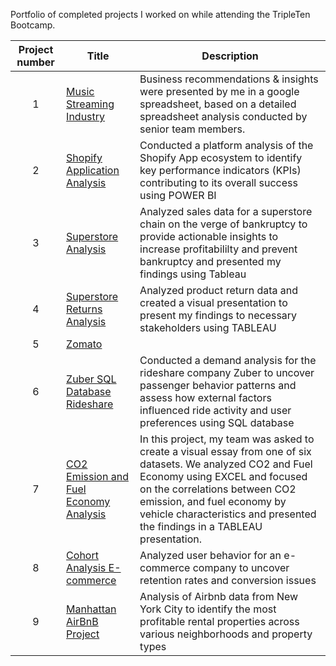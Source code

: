 
Portfolio of completed projects I worked on while attending the TripleTen Bootcamp.

| Project number | Title | Description |
| :-----------: | ----------- |----------- |
| 1 | [Music Streaming Industry](https://github.com/pshah116/Triple-Ten-Projects/tree/main/Music%20Streaming%20Industry) | Business recommendations & insights were presented by me in a google spreadsheet, based on a detailed spreadsheet analysis conducted by senior team members. |
| 2 | [Shopify Application Analysis](https://github.com/pshah116/Triple-Ten-Projects/tree/main/Shopify%20Application%20Analysis) | Conducted a platform analysis of the Shopify App ecosystem to identify key performance indicators (KPIs) contributing to its overall success using POWER BI |
| 3 | [Superstore Analysis](https://github.com/pshah116/Triple-Ten-Projects/tree/main/Superstore%20Analysis) | Analyzed sales data for a superstore chain on the verge of bankruptcy to provide actionable insights to increase profitabililty and prevent bankruptcy and presented my findings using Tableau |
| 4 | [Superstore Returns Analysis](https://github.com/pshah116/Triple-Ten-Projects/tree/main/Superstore%20Returns%20Analysis) | Analyzed product return data and created a visual presentation to present my findings to necessary stakeholders using TABLEAU |
| 5 | [Zomato](https://github.com/pshah116/Triple-Ten-Projects/tree/main/Zomato) |  |
| 6 | [Zuber SQL Database Rideshare](https://github.com/pshah116/Triple-Ten-Projects/tree/main/Zuber%20SQL%20Database%20Rideshare) | Conducted a demand analysis for the rideshare company Zuber to uncover passenger behavior patterns and assess how external factors influenced ride activity and user preferences using SQL database  |
| 7 | [CO2 Emission and Fuel Economy Analysis](https://github.com/pshah116/Triple-Ten-Projects/tree/main/CO2%20Emission%20and%20Fuel%20Economy%20Analysis) | In this project, my team was asked to create a visual essay from one of six datasets. We analyzed CO2 and Fuel Economy using EXCEL and focused on the correlations between CO2 emission, and fuel economy by vehicle characteristics and presented the findings in a TABLEAU presentation. |
| 8 | [Cohort Analysis E-commerce](https://github.com/pshah116/Triple-Ten-Projects/tree/main/Cohort%20Analysis%20E-Commerce) | Analyzed user behavior for an e-commerce company to uncover retention rates and conversion issues |
| 9| [Manhattan AirBnB Project](https://github.com/pshah116/Triple-Ten-Projects/tree/main/Manhattan%20AirBnB%20Project) | Analysis of Airbnb data from New York City to identify the most profitable rental properties across various neighborhoods and property types |





 
